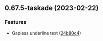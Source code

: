 ## 0.67.5-taskade (2023-02-22)


### Features

* Gapless underline text ([24b80c4](https://github.com/facebook/react-native/commit/24b80c48b003f461d77b28268536b3ca9742074f))



